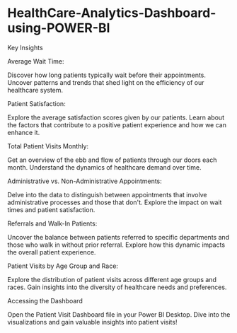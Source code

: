 # HealthCare-Analytics-Dashboard-using-POWER-BI

Key Insights

Average Wait Time:

Discover how long patients typically wait before their appointments. Uncover patterns and trends that shed light on the efficiency of our healthcare system.

Patient Satisfaction:

Explore the average satisfaction scores given by our patients. Learn about the factors that contribute to a positive patient experience and how we can enhance it.

Total Patient Visits Monthly:

Get an overview of the ebb and flow of patients through our doors each month. Understand the dynamics of healthcare demand over time.

Administrative vs. Non-Administrative Appointments:

Delve into the data to distinguish between appointments that involve administrative processes and those that don't. Explore the impact on wait times and patient satisfaction.

Referrals and Walk-In Patients:

Uncover the balance between patients referred to specific departments and those who walk in without prior referral. Explore how this dynamic impacts the overall patient experience.

Patient Visits by Age Group and Race:

Explore the distribution of patient visits across different age groups and races. Gain insights into the diversity of healthcare needs and preferences.

Accessing the Dashboard

Open the Patient Visit Dashboard file in your Power BI Desktop. Dive into the visualizations and gain valuable insights into patient visits!
